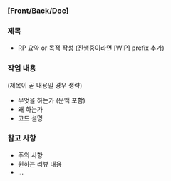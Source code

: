 ### [Front/Back/Doc]

### 제목
- RP 요약 or 목적 작성 (진행중이라면 [WIP] prefix 추가)

### 작업 내용
(제목이 곧 내용일 경우 생략)
- 무엇을 하는가 (문맥 포함)
- 왜 하는가
- 코드 설명

### 참고 사항
- 주의 사항
- 원하는 리뷰 내용
- ...
